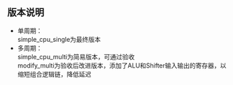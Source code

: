 ## 版本说明
+ 单周期：  
simple_cpu_single为最终版本
+ 多周期：  
simple_cpu_multi为简易版本，可通过验收  
modify_multi为验收后改进版本，添加了ALU和Shifter输入输出的寄存器，以缩短组合逻辑链，降低延迟  
